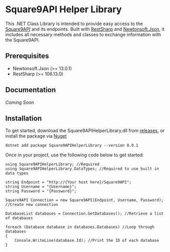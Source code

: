 # Square9API Helper Library
This .NET Class Library is intended to provide easy access to the [Square9API](http://www.square-9.com/api/) and its endpoints. Built with [RestSharp](https://github.com/restsharp/RestSharp) and [Newtonsoft.Json](https://github.com/JamesNK/Newtonsoft.Json), it includes all necessary methods and classes to exchange information with the Square9API. 

## Prerequisites
 - Newtonsoft.Json (>= 13.0.1)
 - RestSharp (>= 106.13.0)

## Documentation
*Coming Soon*

## Installation
To get started, download the Square9APIHelperLibrary.dll from [releases](https://github.com/chrisstoll1/Square9APIHelperLibrary/releases), or install the package via [Nuget](https://www.nuget.org/packages/Square9APIHelperLibrary/)

    dotnet add package Square9APIHelperLibrary --version 0.0.1

Once in your project, use the following code below to get started:

    using Square9APIHelperLibrary; //Required
    using Square9APIHelperLibrary.DataTypes; //Required to use built in data types
    
    string Endpoint = "http://{Your host here}/Square9API";
    string Username = "{Username}";
    string Password = "{Password}";
    
    Square9API Connection = new Square9API(Endpoint, Username, Password); //Create new connection
    
    DatabaseList databases = Connection.GetDatabases(); //Retrieve a list of databases
    
    foreach (Database database in databases.Databases) //Loop through databases
    {
        Console.WriteLine(database.Id); //Print the ID of each database
    }
